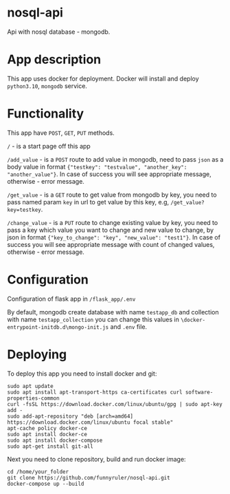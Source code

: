 # nosql-api
Api with nosql database - mongodb.
# App description
This app uses docker for deployment. Docker will install and deploy `python3.10`, `mongodb` service.
# Functionality
This app have `POST`, `GET`, `PUT` methods.

`/` - is a start page off this app

`/add_value` - is a `POST` route to add value in mongodb, need to pass `json` as a body value in format `{"testkey": "testvalue", "another_key": "another_value"}`.
In case of success you will see appropriate message, otherwise - error message.

`/get_value` - is a `GET` route to get value from mongodb by key, you need to pass named param `key` in url 
to get value by this key, e.g, `/get_value?key=testkey`.

`/change_value` - is a `PUT` route to change existing value by key, you need to pass 
a key which value you want to change and new value to change, by json in format `{"key_to_change": "key", "new_value": "test1"}`.
In case of success you will see appropriate message with count of changed values, otherwise - error message.
# Configuration
Configuration of flask app in `/flask_app/.env`

By default, mongodb create database with name `testapp_db` and collection with name 
`testapp_collection` you can change this values in `\docker-entrypoint-initdb.d\mongo-init.js` 
and `.env` file.
# Deploying
To deploy this app you need to install docker and git:
```
sudo apt update
sudo apt install apt-transport-https ca-certificates curl software-properties-common
curl -fsSL https://download.docker.com/linux/ubuntu/gpg | sudo apt-key add -
sudo add-apt-repository "deb [arch=amd64] https://download.docker.com/linux/ubuntu focal stable"
apt-cache policy docker-ce
sudo apt install docker-ce
sudo apt install docker-compose
sudo apt-get install git-all
```
Next you need to clone repository, build and run docker image:
```
cd /home/your_folder
git clone https://github.com/funnyruler/nosql-api.git
docker-compose up --build
```
